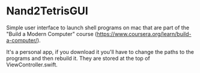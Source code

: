 # Nand2TetrisGUI

Simple user interface to launch shell programs on mac that are part of the "Build a Modern Computer" course (https://www.coursera.org/learn/build-a-computer/).

It's a personal app, if you download it you'll have to change the paths to the programs and then rebuild it. They are stored at the top of ViewController.swift.
